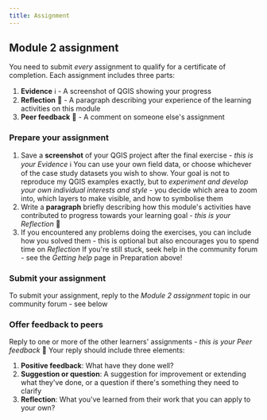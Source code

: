 ```yaml
---
title: Assignment 
---
```


## Module 2 assignment

You need to submit *every* assignment to qualify for a certificate of completion.
Each assignment includes three parts:
1. **Evidence** :information_source: - A screenshot of QGIS showing your progress
2. **Reflection** :thought_balloon: - A paragraph describing your experience of the learning activities on this module
3. **Peer feedback** :speech_balloon: - A comment on someone else's assignment

### Prepare your assignment

1. Save a **screenshot** of your QGIS project after the final exercise - *this is your Evidence* :information_source:  You can use your own field data, or choose whichever of the case study datasets you wish to show.  Your goal is not to reproduce my QGIS examples exactly, but to *experiment and develop your own individual interests and style* - you decide which area to zoom into, which layers to make visible, and how to symbolise them
2. Write a **paragraph** briefly describing how this module's activities have contributed to progress towards your learning goal - *this is your Reflection* :thought_balloon:
3. If you encountered any problems doing the exercises, you can include how you solved them - this is optional but also encourages you to spend time on *Reflection*  If you're still stuck, seek help in the community forum - see the *Getting help* page in Preparation above!

### Submit your assignment
To submit your assignment, reply to the *Module 2 assignment* topic in our community forum - see below

### Offer feedback to peers
Reply to one or more of the other learners' assignments - *this is your Peer feedback* :speech_balloon:  Your reply should include three elements:
1. **Positive feedback**: What have they done well?
2. **Suggestion or question**: A suggestion for improvement or extending what they've done, or a question if there's something they need to clarify
3. **Reflection**: What you've learned from their work that you can apply to your own?

<div id='discourse-comments'></div>

<script type="text/javascript">
  window.DiscourseEmbed = { discourseUrl: 'https://community.verdantlearn.org/', topicId: 531 };

  (function() {
    var d = document.createElement('script'); d.type = 'text/javascript'; d.async = true;
    d.src = window.DiscourseEmbed.discourseUrl + 'javascripts/embed.js';
    (document.getElementsByTagName('head')[0] || document.getElementsByTagName('body')[0]).appendChild(d);
  })();
</script>


